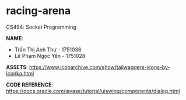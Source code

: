 # racing-arena
CS494: Socket Programming

**NAME**:
* Trần Thị Anh Thư - 1751036
* Lê Phạm Ngọc Yến - 1751028

**ASSETS**: https://www.iconarchive.com/show/tailwaggers-icons-by-iconka.html

**CODE REFERENCE**: https://docs.oracle.com/javase/tutorial/uiswing/components/dialog.html